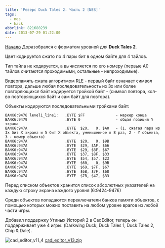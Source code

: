 ```yaml
---
title: 'Реверс Duck Tales 2. Часть 2 [NES]'
tags:
  - nes
  - hack
abbrlink: 821680239
date: 2013-07-29 01:22:00
---
```

[Начало](http://spiiin.livejournal.com/66511.html)
Доразобрался с форматом уровней для **Duck Tales 2**.

Цвет кодируется сжато по 4 пары бит в одном байте для 4 тайлов.

Тип тайла не кодируется, а вычисляется по его номеру (первые A0 тайлов считаются проходимыми, остальные - непроходимые).

Видеопамять сжата алгоритмом RLE - первый байт означает символ повтора, дальше любая последовательность из 3х или более повторяющихся байт кодируется тройкой байт - (символ повтора, кол-во повторяющихся байт и сам байт для повтора).

Объекты кодируются последовательными тройками байт: 
```
BANK6:9478 level1_line1:   .BYTE $FF              - маркер конца
BANK6:9479                 .BYTE 0                - общая позиция Y экрана
BANK6:947A                 .BYTE  $20,   0, $A0   - (1. сжатая пара из 3х бит X экрана и 5 бит X объекта, уменьшенное в 8 раз, 2 - Y объекта, 3 - номер объекта)
BANK6:947A                 .BYTE  $20,   0, $9B
BANK6:947A                 .BYTE  $29, $AF, $66
BANK6:947A                 .BYTE  $29, $BF, $67
BANK6:947A                 .BYTE  $37, $BF, $33
BANK6:947A                 .BYTE  $54, $57, $23
BANK6:947A                 .BYTE  $60,   0, $9B
BANK6:947A                 .BYTE  $69, $7F, $67
BANK6:947A                 .BYTE  $6B, $7F, $68
BANK6:947A                 .BYTE  $7B, $47, $33
```

Перед списком объектов хранится список абсолютных указателей на каждую строку экрана каждого уровня (6:9424-9476)

Среди объектов попадаются переключатели банков памяти объектов, с помощью которых можно поставить на любом уровне врагов из любой части игры.

Добавил поддержку Утиных Историй 2 в CadEditor, теперь он поддерживает уже 4 игры:
(Darkwing Duck, Duck Tales 1, Duck Tales 2, Chip & Dale).

![cad_editor_v11_4](http://ic.pics.livejournal.com/spiiin/20318251/27244/27244_600.png "cad_editor_v11_4")
[cad\_editor\_v13.zip](https://github.com/spiiin/CadEditor/blob/master/Release/cad_editor_v13.zip)
